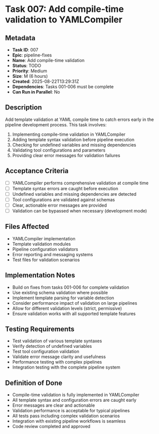 # Task 007: Add compile-time validation to YAMLCompiler

## Metadata

- **Task ID**: 007
- **Epic**: pipeline-fixes
- **Name**: Add compile-time validation
- **Status**: TODO
- **Priority**: Medium
- **Size**: M (6 hours)
- **Created**: 2025-08-22T13:29:31Z
- **Dependencies**: Tasks 001-006 must be complete
- **Can Run in Parallel**: No

## Description

Add template validation at YAML compile time to catch errors early in the pipeline development process. This task involves:

1. Implementing compile-time validation in YAMLCompiler
2. Adding template syntax validation before pipeline execution
3. Checking for undefined variables and missing dependencies
4. Validating tool configurations and parameters
5. Providing clear error messages for validation failures

## Acceptance Criteria

- [ ] YAMLCompiler performs comprehensive validation at compile time
- [ ] Template syntax errors are caught before execution
- [ ] Undefined variables and missing dependencies are detected
- [ ] Tool configurations are validated against schemas
- [ ] Clear, actionable error messages are provided
- [ ] Validation can be bypassed when necessary (development mode)

## Files Affected

- YAMLCompiler implementation
- Template validation modules
- Pipeline configuration validators
- Error reporting and messaging systems
- Test files for validation scenarios

## Implementation Notes

- Build on fixes from tasks 001-006 for complete validation
- Use existing schema validation where possible
- Implement template parsing for variable detection
- Consider performance impact of validation on large pipelines
- Allow for different validation levels (strict, permissive)
- Ensure validation works with all supported template features

## Testing Requirements

- Test validation of various template syntaxes
- Verify detection of undefined variables
- Test tool configuration validation
- Validate error message clarity and usefulness
- Performance testing with complex pipelines
- Integration testing with the complete pipeline system

## Definition of Done

- Compile-time validation is fully implemented in YAMLCompiler
- All template syntax and configuration errors are caught early
- Error messages are clear and actionable
- Validation performance is acceptable for typical pipelines
- All tests pass including complex validation scenarios
- Integration with existing pipeline workflows is seamless
- Code review completed and approved
